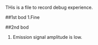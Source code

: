 THis is a file to record debug experience.

##1st bod
1.Fine

##2nd bod
1. Emission signal amplitude is low.
